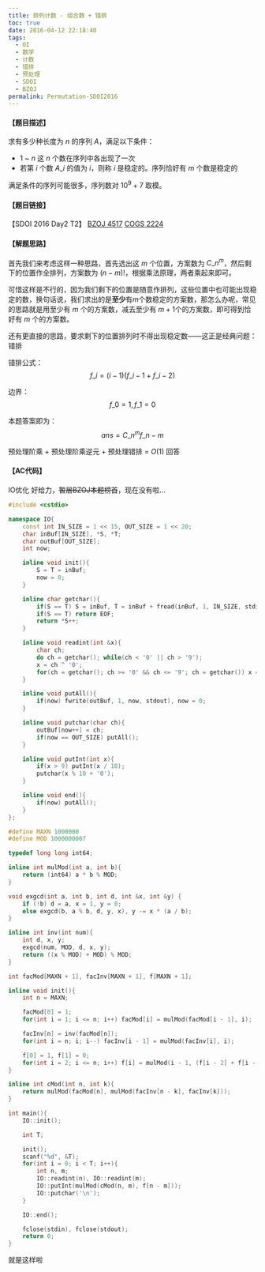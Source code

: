 ```yaml
---
title: 排列计数 - 组合数 + 错排
toc: true
date: 2016-04-12 22:18:40
tags:
  - OI
  - 数学
  - 计数
  - 错排
  - 预处理
  - SDOI
  - BZOJ
permalink: Permutation-SDOI2016
---
```


#### 【题目描述】
求有多少种长度为 $n$ 的序列 $A$，满足以下条件：

- $1$ ~ $n$ 这 $n$ 个数在序列中各出现了一次
- 若第 $i$ 个数 $A\_i$ 的值为 $i$，则称 $i$ 是稳定的。序列恰好有 $m$ 个数是稳定的

满足条件的序列可能很多，序列数对 $10^9+7$ 取模。

#### 【题目链接】

【SDOI 2016 Day2 T2】
[BZOJ 4517](http://www.lydsy.com/JudgeOnline/problem.php?id=4517) 
[COGS 2224](http://cogs.top/cogs/problem/problem.php?pid=2224)

<!--more-->

#### 【解题思路】

首先我们来考虑这样一种思路，首先选出这 $m$ 个位置，方案数为 $C\_n^m$，然后剩下的位置作全排列，方案数为 $(n - m)!$，根据乘法原理，两者乘起来即可。

可惜这样是不行的，因为我们剩下的位置是随意作排列，这些位置中也可能出现稳定的数，换句话说，我们求出的是**至少**有$m$个数稳定的方案数，那怎么办呢，常见的思路就是用至少有 $m$ 个的方案数，减去至少有 $m + 1$个的方案数，即可得到恰好有 $m$ 个的方案数。

还有更直接的思路，要求剩下的位置排列时不得出现稳定数——这正是经典问题：错排

错排公式：
$$ f\_i = (i - 1)(f\_{i - 1} + f\_{i - 2}) $$

边界：
$$ f\_0 = 1, f\_1 = 0 $$

本题答案即为：
$$ ans = C\_n^mf\_{n - m} $$

预处理阶乘 + 预处理阶乘逆元 + 预处理错排 = $O(1)$ 回答

#### 【AC代码】
IO优化 好给力，~~暂居BZOJ本题榜首~~，现在没有啦...
```c++
#include <cstdio>

namespace IO{
    const int IN_SIZE = 1 << 15, OUT_SIZE = 1 << 20;
    char inBuf[IN_SIZE], *S, *T;
    char outBuf[OUT_SIZE];
    int now;

    inline void init(){
        S = T = inBuf;
        now = 0;
    }

    inline char getchar(){
        if(S == T) S = inBuf, T = inBuf + fread(inBuf, 1, IN_SIZE, stdin);
        if(S == T) return EOF;
        return *S++;
    }

    inline void readint(int &x){
        char ch;
        do ch = getchar(); while(ch < '0' || ch > '9');
        x = ch ^ '0';
        for(ch = getchar(); ch >= '0' && ch <= '9'; ch = getchar()) x = x * 10 + (ch ^ '0');
    }

    inline void putAll(){
        if(now) fwrite(outBuf, 1, now, stdout), now = 0;
    }

    inline void putchar(char ch){
        outBuf[now++] = ch;
        if(now == OUT_SIZE) putAll();
    }

    inline void putInt(int x){
        if(x > 9) putInt(x / 10);
        putchar(x % 10 + '0');
    }

    inline void end(){
        if(now) putAll();
    }
};

#define MAXN 1000000
#define MOD 1000000007

typedef long long int64;

inline int mulMod(int a, int b){
    return (int64) a * b % MOD;
}

void exgcd(int a, int b, int d, int &x, int &y) {
    if (!b) d = a, x = 1, y = 0;
    else exgcd(b, a % b, d, y, x), y -= x * (a / b);
}

inline int inv(int num){
    int d, x, y;
    exgcd(num, MOD, d, x, y);
    return ((x % MOD) + MOD) % MOD;
}

int facMod[MAXN + 1], facInv[MAXN + 1], f[MAXN + 1];

inline void init(){
    int n = MAXN;

    facMod[0] = 1;
    for(int i = 1; i <= n; i++) facMod[i] = mulMod(facMod[i - 1], i);

    facInv[n] = inv(facMod[n]);
    for(int i = n; i; i--) facInv[i - 1] = mulMod(facInv[i], i);

    f[0] = 1, f[1] = 0;
    for(int i = 2; i <= n; i++) f[i] = mulMod(i - 1, (f[i - 2] + f[i - 1]) % MOD);
}

inline int cMod(int n, int k){
    return mulMod(facMod[n], mulMod(facInv[n - k], facInv[k]));
}

int main(){
    IO::init();

    int T;

    init();
    scanf("%d", &T);
    for(int i = 0; i < T; i++){
        int n, m;
        IO::readint(n), IO::readint(m);
        IO::putInt(mulMod(cMod(n, m), f[n - m]));
        IO::putchar('\n');
    }

    IO::end();

    fclose(stdin), fclose(stdout);
    return 0;
}

```
就是这样啦
